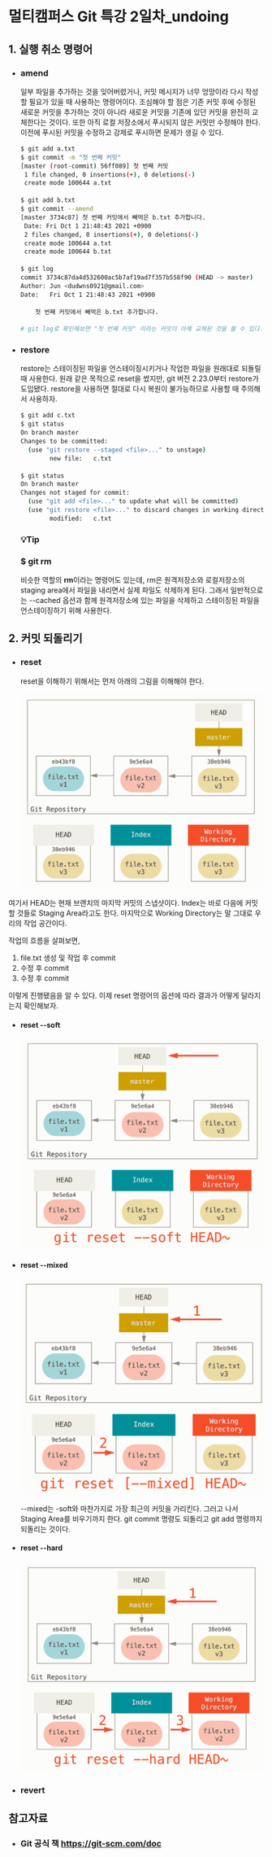 # 멀티캠퍼스 Git 특강 2일차_undoing

## 1. 실행 취소 명령어

- ### amend

   일부 파일을 추가하는 것을 잊어버렸거나, 커밋 메시지가 너무 엉망이라 다시 작성할 필요가 있을 때 사용하는 명령어이다.  조심해야 할 점은 기존 커밋 후에 수정된 새로운 커밋을 추가하는 것이 아니라 새로운 커밋을 기존에 있던 커밋을 완전히 교체한다는 것이다. 또한 아직 로컬 저장소에서 푸시되지 않은 커밋만 수정해야 한다. 이전에 푸시된 커밋을 수정하고 강제로 푸시하면 문제가 생길 수 있다. 

  ```bash
  $ git add a.txt
  $ git commit -m "첫 번째 커밋"
  [master (root-commit) 56ff089] 첫 번째 커밋
   1 file changed, 0 insertions(+), 0 deletions(-)
   create mode 100644 a.txt
   
  $ git add b.txt
  $ git commit --amend
  [master 3734c87] 첫 번째 커밋에서 빼먹은 b.txt 추가합니다.
   Date: Fri Oct 1 21:48:43 2021 +0900
   2 files changed, 0 insertions(+), 0 deletions(-)
   create mode 100644 a.txt
   create mode 100644 b.txt
   
  $ git log
  commit 3734c87da4d532600ac5b7af19ad7f357b558f90 (HEAD -> master)
  Author: Jun <dudwns0921@gmail.com>
  Date:   Fri Oct 1 21:48:43 2021 +0900
  
      첫 번째 커밋에서 빼먹은 b.txt 추가합니다.
      
  # git log로 확인해보면 "첫 번째 커밋" 이라는 커밋이 아예 교체된 것을 볼 수 있다.
  ```
  
- ### restore

   restore는 스테이징된 파일을 언스테이징시키거나 작업한 파일을 원래대로 되돌릴 때 사용한다. 원래 같은 목적으로 reset을 썼지만, git 버전 2.23.0부터 restore가 도입됐다. restore을 사용하면 절대로 다시 복원이 불가능하므로 사용할 때 주의해서 사용하자.

  ```bash
  $ git add c.txt
  $ git status
  On branch master
  Changes to be committed:
    (use "git restore --staged <file>..." to unstage)
          new file:   c.txt
  
  $ git status
  On branch master
  Changes not staged for commit:
    (use "git add <file>..." to update what will be committed)
    (use "git restore <file>..." to discard changes in working directory)
          modified:   c.txt
  
  ```
  
  ### :bulb:Tip

  ### $ git rm

   비슷한 역할의 **rm**이라는 명령어도 있는데, rm은 원격저장소와 로컬저장소의 staging area에서 파일을 내리면서 실제 파일도 삭제하게 된다. 그래서 일반적으로는 --cached 옵션과 함께 원격저장소에 있는 파일을 삭제하고 스테이징된 파일을 언스테이징하기 위해 사용한다. 

  

## 2. 커밋 되돌리기

- ### reset

  reset을 이해하기 위해서는 먼저 아래의 그림을 이해해야 한다.

  ![git_undoing_1](..\md-images\git_undoing_1.PNG)	

여기서 HEAD는 현재 브랜치의 마지막 커밋의 스냅샷이다. Index는 바로 다음에 커밋할 것들로 Staging Area라고도 한다. 마지막으로 Working Directory는 말 그대로 우리의 작업 공간이다.

작업의 흐름을 살펴보면, 

1. file.txt 생성 및 작업 후 commit
2. 수정 후 commit
3. 수정 후 commit

이렇게 진행됐음을 알 수 있다. 이제 reset 명령어의 옵션에 따라 결과가 어떻게 달라지는지 확인해보자.

- #### reset --soft

  ![git_undoing_2](..\md-images\git_undoing_2.PNG)	

- #### reset --mixed

  ![git_undoing_3](..\md-images\git_undoing_3.PNG)	

  --mixed는 -soft와 마찬가지로 가장 최근의 커밋을 가리킨다. 그러고 나서 Staging Area를 비우기까지 한다. git commit 명령도 되돌리고  git add 명령까지 되돌리는 것이다.

- #### reset --hard

  ![git_undoing_4](..\md-images\git_undoing_4.PNG)	

- ### revert



## 참고자료

- ### Git 공식 책 https://git-scm.com/doc 

